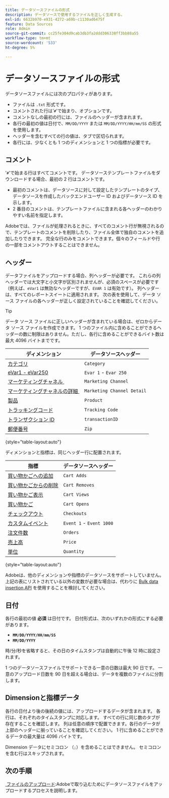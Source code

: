 ```yaml
---
title: データソースファイルの形式
description: データソースで使用するファイルを正しく生成する。
exl-id: 6632b970-e931-4272-a69b-c1130ad6475f
feature: Data Sources
role: Admin
source-git-commit: cc25fe304d9cab3db3fa2ddd306338ff3bb88a55
workflow-type: tm+mt
source-wordcount: '533'
ht-degree: 5%

---
```


# データソースファイルの形式

データソースファイルには次のプロパティがあります。

* ファイルは `.txt` 形式です。
* コメントされた行は&#39;`#`&#39;で始まり、オプションです。
* コメントなしの最初の行には、ファイルのヘッダーが含まれます。
* 各行の最初の値は日付で、`MM/DD/YYYY` または `MM/DD/YYYY/HH/mm/SS` の形式を使用します。
* ヘッダーを含むすべての行の値は、タブで区切られます。
* 各行には、少なくとも 1 つのディメンションと 1 つの指標が必要です。

## コメント

&#39;`#`&#39;で始まる行はすべてコメントです。 データソーステンプレートファイルをダウンロードする場合、最初の 2 行はコメントです。

* 最初のコメントは、データソースに対して設定したテンプレートのタイプ、データソースを作成したバックエンドユーザー ID およびデータソース ID を示します。
* 2 番目のコメントは、テンプレートファイルに含まれる各ヘッダーのわかりやすい名前を指定します。

Adobeでは、ファイルが処理されるときに、すべてのコメント行が無視されるので、テンプレートのコメントを削除したり、ファイル全体で独自のコメントを追加したりできます。 完全な行のみをコメントできます。個々のフィールドや行の一部をコメントアウトすることはできません。

## ヘッダー

データファイルをアップロードする場合、列ヘッダーが必要です。 これらの列ヘッダーでは大文字と小文字が区別されませんが、必須のスペースが必要です（例えば、`eVar1` は無効なヘッダーですが、`EVAR 1` は有効です）。 列ヘッダーは、すべてのレポートスイートに適用されます。 次の表を使用して、データ ソース ファイルの各ヘッダーが正しく設定されていることを確認してください。

>[!TIP]
>
>データ ソース ファイルに正しいヘッダーが含まれている場合は、ゼロからデータ ソース ファイルを作成できます。 1 つのファイル内に含めることができるヘッダーの数に制限はありません。ただし、各行に含めることができるバイト数は最大 4096 バイトまでです。

| ディメンション | データソースヘッダー |
| --- | --- |
| [カテゴリ](/help/components/dimensions/category.md) | `Category` |
| [eVar1 - eVar250](/help/components/dimensions/evar.md) | `Evar 1` - `Evar 250` |
| [&#x200B; マーケティングチャネル &#x200B;](/help/components/dimensions/marketing-channel.md) | `Marketing Channel` |
| [&#x200B; マーケティングチャネルの詳細 &#x200B;](/help/components/dimensions/marketing-detail.md) | `Marketing Channel Detail` |
| [製品](/help/components/dimensions/product.md) | `Product` |
| [トラッキングコード](/help/components/dimensions/tracking-code.md) | `Tracking Code` |
| [トランザクション ID](/help/implement/vars/page-vars/transactionid.md) | `transactionID` |
| [郵便番号](/help/components/dimensions/zip-code.md) | `Zip` |

{style="table-layout:auto"}

ディメンションと指標は、同じヘッダー行に配置されます。

| 指標 | データソースヘッダー |
| --- | --- |
| [買い物かごへの追加](/help/components/metrics/cart-additions.md) | `Cart Adds` |
| [買い物かごからの削除](/help/components/metrics/cart-removals.md) | `Cart Removes` |
| [買い物かご表示](/help/components/metrics/cart-views.md) | `Cart Views` |
| [買い物かご](/help/components/metrics/carts.md) | `Cart Opens` |
| [チェックアウト](/help/components/metrics/checkouts.md) | `Checkouts` |
| [カスタムイベント](/help/components/metrics/custom-events.md) | `Event 1` - `Event 1000` |
| [注文件数](/help/components/metrics/orders.md) | `Orders` |
| [売上高](/help/components/metrics/revenue.md) | `Price` |
| [単位](/help/components/metrics/units.md) | `Quantity` |

{style="table-layout:auto"}

Adobeは、他のディメンションや指標のデータソースをサポートしていません。 上記の表にリストされている以外の変数が必要な場合は、代わりに [Bulk data insertion API](https://developer.adobe.com/analytics-apis/docs/2.0/guides/endpoints/bulk-data-insertion/) を使用することを検討してください。

## 日付

各行の最初の値 **必須** は日付です。 日付形式は、次のいずれかの形式にする必要があります。

* **`MM/DD/YYYY/HH/mm/SS`**
* **`MM/DD/YYYY`**

時/分/秒を省略すると、その日のタイムスタンプは自動的に午後 12 時に設定されます。

1 つのデータソースファイルでサポートできる一意の日数は最大 90 日です。 一意のアップロード日数を 90 日を超える場合は、データを複数のファイルに分割します。

## Dimensionと指標データ

各行の日付より後の後続の値には、アップロードするデータが含まれます。 各行は、それぞれのタイムスタンプに対応します。 すべての行に同じ数のタブが存在することを確認します。 列は任意の順序で配置できます。各行のデータが上部のヘッダーに揃っていることを確認してください。 1 行に含めることができるデータの最大量は 4096 バイトです。

Dimension データにセミコロン （`;`）を含めることはできません。 セミコロンを含む行はスキップされます。

## 次の手順

[&#x200B; ファイルのアップロード &#x200B;](file-upload.md):Adobeで取り込むためにデータソースファイルをアップロードするプロセスを説明します。
